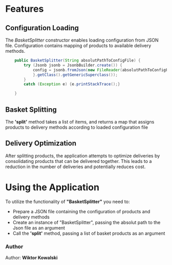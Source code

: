 

# Features

## Configuration Loading

The _BasketSplitter_ constructor enables loading configuration from JSON file. Configuration contains mapping of products to available delivery methods.
```java
    public BasketSplitter(String absolutPathToConfigFile) {
        try (Jsonb jsonb = JsonbBuilder.create()) {
            config = jsonb.fromJson(new FileReader(absolutPathToConfigFile), new HashMap<String, List<String>>() {
            }.getClass().getGenericSuperclass());
        }
        catch (Exception e) {e.printStackTrace();}

    }
```

## Basket Splitting

The **'split'** method takes a list of items, and returns a map that assigns products to delivery methods according to loaded configuration file

## Delivery Optimization
After splitting products, the application attempts to optimize deliveries by consolidating products that can be delivered together. This leads to a reduction in the number of deliveries and potentially reduces cost.

# Using the Application
To utilize the functionality of **"BasketSplitter"** you need to:

- Prepare a JSON file containing the configuration of products and delivery methods
- Create an instance of "BasketSplitter", passing the absolut path to the Json file as an argument
- Call the **'split'** method, passing a list of basket products as an argument

### Author
Author: **Wiktor Kowalski**